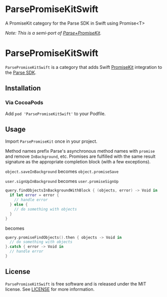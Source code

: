 # ParsePromiseKitSwift
A PromiseKit category for the Parse SDK in Swift using Promise&lt;T>

*Note: This is a semi-port of [Parse+PromiseKit](https://github.com/hathway/Parse-PromiseKit).*


ParsePromiseKitSwift
====================
`ParsePromiseKitSwift` is a category that adds Swift [PromiseKit](http://promisekit.org/) integration to the
[Parse SDK](https://parse.com/docs/ios_guide).

Installation
------------
### Via CocoaPods
Add `pod 'ParsePromiseKitSwift'` to your Podfile.

Usage
-----
Import `ParsePromiseKit` once in your project.

Method names prefix Parse's asynchronous method names with `promise` and remove
`InBackground`, etc. Promises are fulfilled with the same result signature as
the appropriate completion block (with a few exceptions).

`object.saveInBackground` becomes `object.promiseSave`

`user.signUpInBackground` becomes `user.promiseSignUp`

```swift
query.findObjectsInBackgroundWithBlock { (objects, error) -> Void in
  if let error = error {
    // handle error
  } else {
    // do something with objects
  }
}
```

becomes

```swift
query.promiseFindObjects().then { objects -> Void in
  // do something with objects
}.catch { error -> Void in
  // handle error
}
```

License
-------
`ParsePromiseKitSwift` is free software and is released under the MIT license.
See [LICENSE](LICENSE) for more information.
